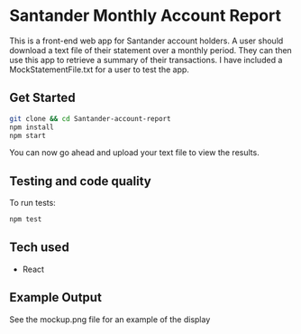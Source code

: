 # Santander Monthly Account Report

This is a front-end web app for Santander account holders. A user should download a text file of their statement over a monthly period. They can then use this app to retrieve a summary of their transactions. I have included a MockStatementFile.txt for a user to test the app.

## Get Started

```sh
git clone && cd Santander-account-report
npm install
npm start
```

You can now go ahead and upload your text file to view the results.

## Testing and code quality

To run tests:
```sh
npm test
```

## Tech used
- React

## Example Output

See the mockup.png file for an example of the display
